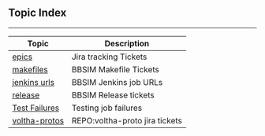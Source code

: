 
Topic Index
-----------

---

| Topic | Description |
| ----- | ------------|
| [epics](topic/epics.md)             | Jira tracking Tickets   |
| [makefiles](topic/makefiles.md)     | BBSIM Makefile Tickets  |
| [jenkins urls](topic/jenkisn.md)    | BBSIM Jenkins job URLs  |
| [release](topic/jenkisn.md)         | BBSIM Release tickets   |
| [Test Failures](topic/jenkins.md)   | Testing job failures    |
| [voltha-protos](topic/repo-voltha-protos.md) | REPO:voltha-proto jira tickets |
   

